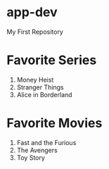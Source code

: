 # app-dev
My First Repository
# **Favorite Series**
1. Money Heist
2. Stranger Things
3. Alice in Borderland

# **Favorite Movies**
1. Fast and the Furious
2. The Avengers
3. Toy Story
